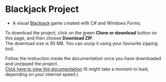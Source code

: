 # Blackjack Project
- A visual <a target="_blank" href="https://en.wikipedia.org/wiki/Blackjack">Blackjack</a> game created with C# and Windows Forms. 

To download the project, click on the green **Clone or download** button on this page, and then choose **Download ZIP**.<br/>
The download size is 95 MB. You can unzip it using your favourite zipping tool.

Follow the instruction inside the documentation once you have downloaded and unzipped the project.<br/>
<a href="/Mikhail%20Goulding%20Blackjack%20Project%202020/Documentation/BlackJack%20Documentation.pdf">Click here to view the documentation</a> (It might take a moment to load, depending on your internet speed.)
